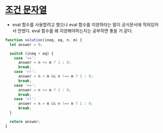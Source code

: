 # [조건 문자열](https://school.programmers.co.kr/learn/courses/30/lessons/181934)

- eval 함수를 사용할려고 했으나 eval 함수를 지양하라는 말이 공식문서에 적혀있어서 안썼다. eval 함수를 왜 지양해야하는지는 공부하면 좋을 거 같다.

```js
function solution(ineq, eq, n, m) {
  let answer = 0;

  switch (ineq + eq) {
    case '<=':
      answer = n <= m ? 1 : 0;
      break;
    case '<!':
      answer = n < m && n !== m ? 1 : 0;
      break;
    case '>=':
      answer = n >= m ? 1 : 0;
      break;
    case '>!':
      answer = n > m && n !== m ? 1 : 0;
      break;
  }

  return answer;
}
```
